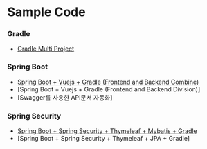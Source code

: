 Sample Code
=========

### Gradle
- [Gradle Multi Project](https://github.com/bkjeon1614/java-example-code/tree/master/sample-multi-module)

### Spring Boot
- [Spring Boot + Vuejs + Gradle (Frontend and Backend Combine)](https://github.com/bkjeon1614/java-example-code/tree/master/spring-boot-vuejs)
- [Spring Boot + Vuejs + Gradle (Frontend and Backend Division)]
- [Swagger를 사용한 API문서 자동화]

### Spring Security
- [Spring Boot + Spring Security + Thymeleaf + Mybatis + Gradle](https://github.com/bkjeon1614/java-example-code/tree/master/spring-boot-security-mybatis)
- [Spring Boot + Spring Security + Thymeleaf + JPA + Gradle]